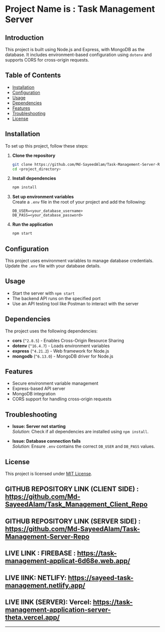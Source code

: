 # Project Name is : Task Management Server

## Introduction
This project is built using Node.js and Express, with MongoDB as the database. It includes environment-based configuration using `dotenv` and supports CORS for cross-origin requests.

## Table of Contents
- [Installation](#installation)
- [Configuration](#configuration)
- [Usage](#usage)
- [Dependencies](#dependencies)
- [Features](#features)
- [Troubleshooting](#troubleshooting)
- [License](#license)

## Installation
To set up this project, follow these steps:

1. **Clone the repository**  
   ```sh
   git clone https://github.com/Md-SayeedAlam/Task-Management-Server-Repo
   cd <project_directory>
   ```

2. **Install dependencies**  
   ```sh
   npm install
   ```

3. **Set up environment variables**  
   Create a `.env` file in the root of your project and add the following:
   ```env
   DB_USER=<your_database_username>
   DB_PASS=<your_database_password>
   ```

4. **Run the application**  
   ```sh
   npm start
   ```

## Configuration
This project uses environment variables to manage database credentials. Update the `.env` file with your database details.

## Usage
- Start the server with `npm start`
- The backend API runs on the specified port
- Use an API testing tool like Postman to interact with the server

## Dependencies
The project uses the following dependencies:
- **cors** (`^2.8.5`) - Enables Cross-Origin Resource Sharing
- **dotenv** (`^16.4.7`) - Loads environment variables
- **express** (`^4.21.2`) - Web framework for Node.js
- **mongodb** (`^6.13.0`) - MongoDB driver for Node.js

## Features
- Secure environment variable management
- Express-based API server
- MongoDB integration
- CORS support for handling cross-origin requests

## Troubleshooting
- **Issue: Server not starting**  
  _Solution_: Check if all dependencies are installed using `npm install`.

- **Issue: Database connection fails**  
  _Solution_: Ensure `.env` contains the correct `DB_USER` and `DB_PASS` values.

## License
This project is licensed under [MIT License](LICENSE).




## GITHUB REPOSITORY LINK (CLIENT SIDE) : https://github.com/Md-SayeedAlam/Task_Management_Client_Repo

## GITHUB REPOSITORY LINK (SERVER SIDE) : https://github.com/Md-SayeedAlam/Task-Management-Server-Repo

## LIVE LINK : FIREBASE : https://task-management-applicat-6d68e.web.app/

## LIVE lINK: NETLIFY:  https://sayeed-task-management.netlify.app/

## LIVE lINK (SERVER): Vercel: https://task-management-application-server-theta.vercel.app/

---


